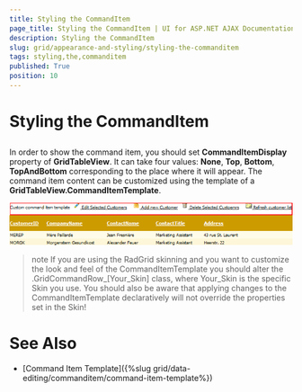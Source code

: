 ```yaml
---
title: Styling the CommandItem
page_title: Styling the CommandItem | UI for ASP.NET AJAX Documentation
description: Styling the CommandItem
slug: grid/appearance-and-styling/styling-the-commanditem
tags: styling,the,commanditem
published: True
position: 10
---
```


# Styling the CommandItem



## 

In order to show the command item, you should set __CommandItemDisplay__ property of __GridTableView__. It can take four values: __None__, __Top__, __Bottom__, __TopAndBottom__ corresponding to the place where it will appear. The command item content can be customized using the template of a __GridTableView.CommandItemTemplate__.

![CommandItemTemplate](images/grd_CommandItemTemplate_markedup.png)

>note If you are using the RadGrid skinning and you want to customize the look and feel of the CommandItemTemplate you should alter the .GridCommandRow_[Your_Skin] class, where Your_Skin is the specific Skin you use. You should also be aware that applying changes to the CommandItemTemplate declaratively will not override the properties set in the Skin!
>


# See Also

 * [Command Item Template]({%slug grid/data-editing/commanditem/command-item-template%})
